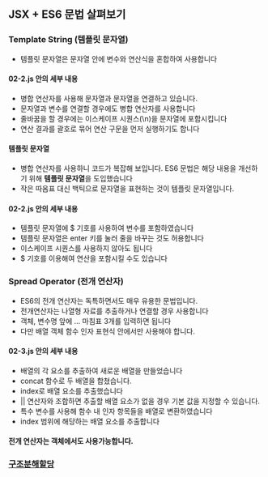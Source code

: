 ## JSX + ES6 문법 살펴보기

### Template String (템플릿 문자열)

* 템플릿 문자열은 문자열 안에 변수와 연산식을 혼합하여 사용합니다

#### 02-2.js 안의 세부 내용

* 병합 연산자를 사용해 문자열과 문자열을 연결하고 있습니다.
* 문자열과 변수를 연결할 경우에도 병합 연산자를 사용합니다
* 줄바꿈을 할 경우에는 이스케이프 시퀀스(\n)을 문자열에 포함시킵니다
* 연산 결과를 괄호로 묶어 연산 구문을 먼저 실행하기도 합니다

#### 템플릿 문자열

* 병합 연산자를 사용하니 코드가 복잡해 보입니다. ES6 문법은 해당 내용을 개선하기 위해 **템플릿 문자열**을 도입했습니다
* 작은 따옴표 대신 백틱으로 문자열을 표현하는 것이 템플릿 문자열입니다.

#### 02-2.js 안의 세부 내용

* 템플릿 문자열에 $ 기호를 사용하여 변수를 포함하였습니다
* 템플릿 문자열은 enter 키를 눌러 줄을 바꾸는 것도 허용합니다
* 이스케이프 시퀀스를 사용하지 않아도 됩니다
* $ 기호를 이용해여 연산을 포함시킬 수도 있습니다


### Spread Operator (전개 연산자)

* ES6의 전개 연산자는 독특하면서도 매우 유용한 문법입니다.
* 전개연산자는 나열형 자료를 추출하거나 연결할 경우 사용합니다
* 객체, 변수명 앞에 ... 마침표 3개를 입력하면 됩니다
* 다만 배열 객체 함수 인자 표현식 안에서만 사용해야 합니다.

#### 02-3.js 안의 세부 내용

* 배열의 각 요소를 추출하여 새로운 배열을 만들었습니다
* concat 함수로 두 배열을 합쳤습니다.
* index로 배열 요소를 추출했습니다
* || 연산자와 조합하면 추출할 배열 요소가 없을 경우 기본 값을 지정할 수 있습니다.
* 특수 변수를 사용해 함수 내 인자 항목들을 배열로 변환하였습니다
* index 범위에 해당하는 배열 요소를 추출합니다

#### 전개 연산자는 객체에서도 사용가능합니다. 

### [구조분해할당](https://github.com/sangjun1126/React_Jsx/blob/main/src/%EB%A6%AC%EC%95%A1%ED%8A%B8%EC%84%A4%EB%AA%85)
